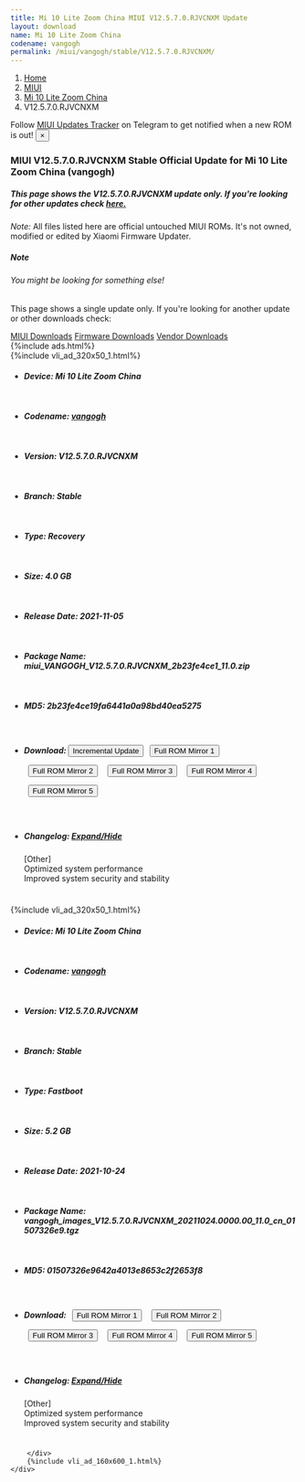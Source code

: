 ```yaml
---
title: Mi 10 Lite Zoom China MIUI V12.5.7.0.RJVCNXM Update
layout: download
name: Mi 10 Lite Zoom China
codename: vangogh
permalink: /miui/vangogh/stable/V12.5.7.0.RJVCNXM/
---
```

<nav aria-label="breadcrumb">
    <ol class="breadcrumb">
        <li class="breadcrumb-item"><a href="/">Home</a></li>
        <li class="breadcrumb-item"><a href="/miui/">MIUI</a></li>
        <li class="breadcrumb-item"><a href="/miui/vangogh/">Mi 10 Lite Zoom China</a></li>
        <li class="breadcrumb-item active" aria-current="page">V12.5.7.0.RJVCNXM</li>
    </ol>
</nav>
<div class="alert alert-primary alert-dismissible fade show" role="alert">
    Follow <a href="https://t.me/MIUIUpdatesTracker" class="alert-link">MIUI Updates Tracker</a> on Telegram to get
    notified when a new ROM is out!
    <button type="button" class="close" data-dismiss="alert" aria-label="Close">
        <span aria-hidden="true">&times;</span>
    </button>
</div>
<div class="col-12 mx-auto">
    <h3 class="title bg-light p-2 rounded">MIUI V12.5.7.0.RJVCNXM Stable Official Update for Mi 10 Lite Zoom China (vangogh)</h3>
    <h5>This page shows the V12.5.7.0.RJVCNXM update only. If you're looking for other updates check
        <a href="/miui/vangogh/">here.</a></h5>
    <p><i>Note: </i>All files listed here are official untouched MIUI ROMs.
        It's not owned, modified or edited by Xiaomi Firmware Updater.</p>
    <div class="card">
        <div class="card-body">
            <h5 class="card-title">Note</h5>
            <h6 class="card-subtitle mb-2 text-muted">You might be looking for something else!</h6>
            <p class="card-text">This page shows a single update only.
                If you're looking for another update or other downloads check:</p>
            <a href="/miui/" class="card-link">MIUI Downloads</a>
            <a href="/firmware/" class="card-link">Firmware Downloads</a>
            <a href="/vendor/" class="card-link">Vendor Downloads</a>
        </div>
    </div>
    {%include ads.html%}
    <div class="row justify-content-center">
        <div class="col-10" id="downloads">
                    <div class="card card-body">
            {%include vli_ad_320x50_1.html%}
            <ul class="list-unstyled">
                <li style="padding-bottom: 10px;">
                    <h5><b>Device: </b>Mi 10 Lite Zoom China</h5>
                </li>
                <li style="padding-bottom: 10px;">
                    <h5><b>Codename: </b> <a href="/miui/vangogh/" target="_blank">vangogh</a> </h5>
                </li>
                <li style="padding-bottom: 10px;">
                    <h5><b>Version: </b>V12.5.7.0.RJVCNXM</h5>
                </li>
                <li style="padding-bottom: 10px;">
                    <h5><b>Branch: </b>Stable</h5>
                </li>
                <li style="padding-bottom: 10px;">
                    <h5><b>Type: </b>Recovery</h5>
                </li>
                <li style="padding-bottom: 10px;">
                    <h5><b>Size: </b>4.0 GB</h5>
                </li>
                <li style="padding-bottom: 10px;">
                    <h5><b>Release Date: </b>2021-11-05</h5>
                </li>
                <li style="padding-bottom: 10px;">
                    <h5><b>Package Name: </b><span id="filename" class="text-dark">miui_VANGOGH_V12.5.7.0.RJVCNXM_2b23fe4ce1_11.0.zip</span></h5>
                </li>
                <li style="padding-bottom: 10px;">
                    <h5><b>MD5: </b><span id="md5" class="text-muted">2b23fe4ce19fa6441a0a98bd40ea5275</span></h5>
                </li>
                <li style="padding-bottom: 10px;">
                    <h5><b>Download: </b><button type="button" id="incremental_download" class="btn btn-warning" onclick="window.open('https://bigota.d.miui.com/V12.5.7.0.RJVCNXM/miui-blockota-vangogh-V12.5.4.0.RJVCNXM-V12.5.7.0.RJVCNXM-b0d632f7f2-11.0.zip', '_blank');"><i class="fa fa-download"></i> Incremental Update</button> <button type="button" id="download" class="btn btn-primary" style="margin: 7px;" onclick="window.open('https://cdn-ota.azureedge.net/V12.5.7.0.RJVCNXM/miui_VANGOGH_V12.5.7.0.RJVCNXM_2b23fe4ce1_11.0.zip', '_blank');"><i class="fa fa-download"></i> Full ROM Mirror 1</button> <button type="button" id="download" class="btn btn-primary" style="margin: 7px;" onclick="window.open('https://bn.d.miui.com/V12.5.7.0.RJVCNXM/miui_VANGOGH_V12.5.7.0.RJVCNXM_2b23fe4ce1_11.0.zip', '_blank');"><i class="fa fa-download"></i> Full ROM Mirror 2</button> <button type="button" id="download" class="btn btn-primary" style="margin: 7px;" onclick="window.open('https://ks3orig.bigota.d.miui.com/V12.5.7.0.RJVCNXM/miui_VANGOGH_V12.5.7.0.RJVCNXM_2b23fe4ce1_11.0.zip', '_blank');"><i class="fa fa-download"></i> Full ROM Mirror 3</button> <button type="button" id="download" class="btn btn-primary" style="margin: 7px;" onclick="window.open('https://airtel.bigota.d.miui.com/V12.5.7.0.RJVCNXM/miui_VANGOGH_V12.5.7.0.RJVCNXM_2b23fe4ce1_11.0.zip', '_blank');"><i class="fa fa-download"></i> Full ROM Mirror 4</button> <button type="button" id="download" class="btn btn-primary" style="margin: 7px;" onclick="window.open('https://hugeota.d.miui.com/V12.5.7.0.RJVCNXM/miui_VANGOGH_V12.5.7.0.RJVCNXM_2b23fe4ce1_11.0.zip', '_blank');"><i class="fa fa-download"></i> Full ROM Mirror 5</button></h5>
                </li>
                <li style="padding-bottom: 10px;">
                    <h5><b>Changelog: </b><a href="#vangogh_1_changelog" data-toggle="collapse" role="button"
                            aria-expanded="false" aria-controls="vangogh_1_changelog"> <i class="fa fa-arrow-down"
                                aria-hidden="true"></i> Expand/Hide</a></h5>
                    <div class="collapse" id="vangogh_1_changelog">
                        <p id="changelog_text">[Other]<br>Optimized system performance<br>Improved system security and stability</p>
                    </div>
                </li>
            </ul>
        </div>
        <div class="card card-body">
            {%include vli_ad_320x50_1.html%}
            <ul class="list-unstyled">
                <li style="padding-bottom: 10px;">
                    <h5><b>Device: </b>Mi 10 Lite Zoom China</h5>
                </li>
                <li style="padding-bottom: 10px;">
                    <h5><b>Codename: </b> <a href="/miui/vangogh/" target="_blank">vangogh</a> </h5>
                </li>
                <li style="padding-bottom: 10px;">
                    <h5><b>Version: </b>V12.5.7.0.RJVCNXM</h5>
                </li>
                <li style="padding-bottom: 10px;">
                    <h5><b>Branch: </b>Stable</h5>
                </li>
                <li style="padding-bottom: 10px;">
                    <h5><b>Type: </b>Fastboot</h5>
                </li>
                <li style="padding-bottom: 10px;">
                    <h5><b>Size: </b>5.2 GB</h5>
                </li>
                <li style="padding-bottom: 10px;">
                    <h5><b>Release Date: </b>2021-10-24</h5>
                </li>
                <li style="padding-bottom: 10px;">
                    <h5><b>Package Name: </b><span id="filename" class="text-dark">vangogh_images_V12.5.7.0.RJVCNXM_20211024.0000.00_11.0_cn_01507326e9.tgz</span></h5>
                </li>
                <li style="padding-bottom: 10px;">
                    <h5><b>MD5: </b><span id="md5" class="text-muted">01507326e9642a4013e8653c2f2653f8</span></h5>
                </li>
                <li style="padding-bottom: 10px;">
                    <h5><b>Download: </b> <button type="button" id="download" class="btn btn-primary" style="margin: 7px;" onclick="window.open('https://cdn-ota.azureedge.net/V12.5.7.0.RJVCNXM/vangogh_images_V12.5.7.0.RJVCNXM_20211024.0000.00_11.0_cn_01507326e9.tgz', '_blank');"><i class="fa fa-download"></i> Full ROM Mirror 1</button> <button type="button" id="download" class="btn btn-primary" style="margin: 7px;" onclick="window.open('https://bn.d.miui.com/V12.5.7.0.RJVCNXM/vangogh_images_V12.5.7.0.RJVCNXM_20211024.0000.00_11.0_cn_01507326e9.tgz', '_blank');"><i class="fa fa-download"></i> Full ROM Mirror 2</button> <button type="button" id="download" class="btn btn-primary" style="margin: 7px;" onclick="window.open('https://ks3orig.bigota.d.miui.com/V12.5.7.0.RJVCNXM/vangogh_images_V12.5.7.0.RJVCNXM_20211024.0000.00_11.0_cn_01507326e9.tgz', '_blank');"><i class="fa fa-download"></i> Full ROM Mirror 3</button> <button type="button" id="download" class="btn btn-primary" style="margin: 7px;" onclick="window.open('https://airtel.bigota.d.miui.com/V12.5.7.0.RJVCNXM/vangogh_images_V12.5.7.0.RJVCNXM_20211024.0000.00_11.0_cn_01507326e9.tgz', '_blank');"><i class="fa fa-download"></i> Full ROM Mirror 4</button> <button type="button" id="download" class="btn btn-primary" style="margin: 7px;" onclick="window.open('https://hugeota.d.miui.com/V12.5.7.0.RJVCNXM/vangogh_images_V12.5.7.0.RJVCNXM_20211024.0000.00_11.0_cn_01507326e9.tgz', '_blank');"><i class="fa fa-download"></i> Full ROM Mirror 5</button></h5>
                </li>
                <li style="padding-bottom: 10px;">
                    <h5><b>Changelog: </b><a href="#vangogh_2_changelog" data-toggle="collapse" role="button"
                            aria-expanded="false" aria-controls="vangogh_2_changelog"> <i class="fa fa-arrow-down"
                                aria-hidden="true"></i> Expand/Hide</a></h5>
                    <div class="collapse" id="vangogh_2_changelog">
                        <p id="changelog_text">[Other]<br>Optimized system performance<br>Improved system security and stability</p>
                    </div>
                </li>
            </ul>
        </div>

        </div>
        {%include vli_ad_160x600_1.html%}
    </div>
</div>
